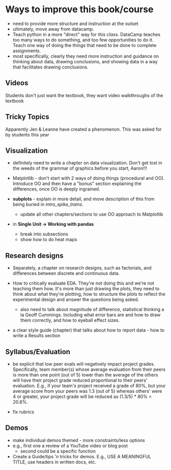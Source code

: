 # Ways to improve this book/course

- need to provide more structure and instruction at the outset
- ultimately, move away from datacamp.
- Teach python in a more "direct" way for *this class*. DataCamp teaches too many ways to do something, and too few opportunities to do it. Teach one way of doing the things that need to be done to complete assignments.
- most specifically, clearly they need more instruction and guidance on thinking about data, drawing conclusions, and showing data in a way that facilitates drawing conclusions.

## Videos
Students don't just want the textbook, they want video walkthroughs of the textbook

## Tricky Topics
Apparently Jen & Leanne have created a phenomenon. This was asked for by students this year


## Visualization
- definitely need to write a chapter on data visualization. Don't get lost in the weeds of the grammar of graphics before you start, Aaron!!!
- Matplotlib - don't start with 2 ways of doing things (procedural and OO). Introduce OO and then have a "bonus" section explaining the differences, once OO is deeply ingrained.
- **subplots** - explain in more detail, and move description of this from being buried in *intro_spike_trains*.
    - update all other chapters/sections to use OO approach to Matplotlib

- in **Single Unit -> Working with pandas**
    - break into subsections
    - show how to do heat maps

## Research designs
- Separately, a chapter on research designs, such as factorials, and differences between discrete and continuous data.


- How to critically evaluate EDA. They're not doing this and we're not teaching them how. It's more than just drawing the plots, they need to think about what they're plotting, how to structure the plots to reflect the experimental design and answer the questions being asked.
    - also need to talk about magnitude of difference, statistical thinking a la Geoff Cummings. Including what error bars are and how to draw them correctly, and how to eyeball effect sizes.
- a clear style guide (chapter) that talks about how to report data - how to write a Results section

## Syllabus/Evaluation
- be explicit that low peer evals will negatively impact project grades. Specifically, team member(s) whose average evaluation from their peers is more than one point (out of 5) lower than the average of the others will have their project grade reduced proportional to their peers' evaluation. E.g., if your team's project received a grade of 80%, but your average score from your peers was 1.3 (out of 5) whereas others' were 4 or greater, your project grade will be reduced as (1.3/5) * 80% = 20.8%.

- fix rubrics

## Demos
- make individual demos themed - more constraints/less options
- e.g., first one a review of a YouTube video or blog post
    - second could be a specific function
- Create a Guide/tips 'n tricks for demos. E.g., USE A MEANINGFUL TITLE, use headers in written docs, etc.
